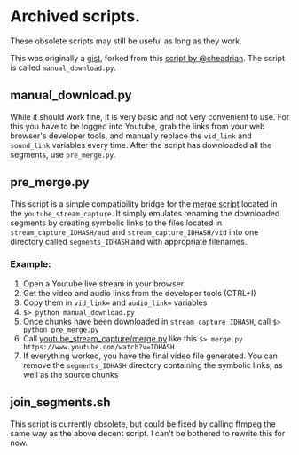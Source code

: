# Archived scripts.

These obsolete scripts may still be useful as long as they work.

This was originally a [gist](https://gist.github.com/glubsy/6e9b3061e074f528ea7153647f9fe615), forked from this [script by @cheadrian](https://gist.github.com/cheadrian/b661fb68a6a87ea64069e641cef68c3e). The script is called `manual_download.py`.

## manual_download.py

While it should work fine, it is very basic and not very convenient to use.
For this you have to be logged into Youtube, grab the links from your web browser's developer tools, and manually replace the `vid_link` and `sound_link` variables every time.
After the script has downloaded all the segments, use `pre_merge.py`.

## pre_merge.py

This script is a simple compatibility bridge for the [merge script](https://github.com/mrwnwttk/youtube_stream_capture/blob/main/merge.py) located in the `youtube_stream_capture`. It simply emulates renaming the downloaded segments by creating symbolic links to the files located in `stream_capture_IDHASH/aud` and `stream_capture_IDHASH/vid` into one directory called `segments_IDHASH` and with appropriate filenames.

### Example:

1. Open a Youtube live stream in your browser
2. Get the video and audio links from the developer tools (CTRL+I)
3. Copy them in `vid_link=` and `audio_link=` variables
4. ```$> python manual_download.py```
5. Once chunks have been downloaded in `stream_capture_IDHASH`, call
```$> python pre_merge.py```
6. Call [youtube_stream_capture/merge.py](https://github.com/mrwnwttk/youtube_stream_capture/blob/main/merge.py) like this ```$> merge.py https://www.youtube.com/watch?v=IDHASH```
7. If everything worked, you have the final video file generated. You can remove the `segments_IDHASH` directory containing the symbolic links, as well as the source chunks

## join_segments.sh

This script is currently obsolete, but could be fixed by calling ffmpeg the same way as the above decent script. I can't be bothered to rewrite this for now.
